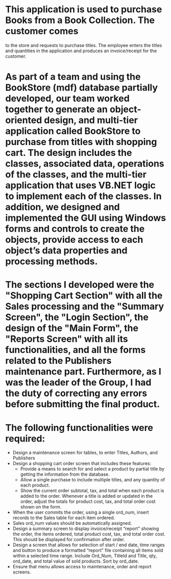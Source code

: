 # This application is used to purchase Books from a Book Collection. The customer comes 
to the store and requests to purchase titles. The employee enters the titles and quantities 
in the application and produces an invoice/receipt for the customer.

# As part of a team and using the BookStore (mdf) database partially developed, our team worked together to generate an object-oriented design, and multi-tier application called BookStore to purchase from titles with shopping cart. The design includes the classes, associated data, operations of the classes, and the multi-tier application that uses VB.NET logic to implement each of the classes. In addition, we designed and implemented the GUI using Windows forms and controls to create the objects, provide access to each object’s data properties and processing methods.

# The sections I developed were the "Shopping Cart Section" with all the Sales processing and the "Summary Screen", the "Login Section", the design of the "Main Form", the "Reports Screen" with all its functionalities, and all the forms related to the Publishers maintenance part. Furthermore, as I was the leader of the Group, I had the duty of correcting any errors before submitting the final product.

# The following functionalities were required:
* Design a maintenance screen for tables, to enter Titles, Authors, and Publishers
* Design a shopping cart order screen that includes these features:
  * Provide a means to search for and select a product by partial title by getting 
    the information from the database.
  * Allow a single purchase to include multiple titles, and any quantity of each product.
  * Show the current order subtotal, tax, and total when each product is added to the order. 
    Whenever a title is added or updated in the order, adjust the totals for product cost, tax, 
    and total order cost shown on the form.
* When the user commits the order, using a single ord_num, insert records to the Sales table 
  for each item ordered.
* Sales ord_num values should be automatically assigned.
* Design a summary screen to display invoice/receipt “report” showing the order, the items ordered, 
  total product cost, tax, and total order cost. This should be displayed for confirmation after order.
* Design a screen that allows for selection of start / end date, time ranges and button to produce a 
  formatted “report” file containing all items sold within a selected time range. Include Ord_Num, 
  TitleId and Title, qty, ord_date, and total value of sold products. Sort by ord_date.
* Ensure that menu allows access to maintenance, order and report screens.
